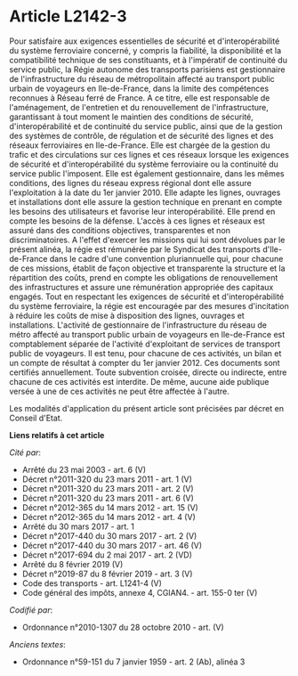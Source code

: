 # Article L2142-3

Pour satisfaire aux exigences essentielles de sécurité et d'interopérabilité du système ferroviaire concerné, y compris la
fiabilité, la disponibilité et la compatibilité technique de ses constituants, et à l'impératif de continuité du service
public, la Régie autonome des transports parisiens est gestionnaire de l'infrastructure du réseau de métropolitain affecté au
transport public urbain de voyageurs en Ile-de-France, dans la limite des compétences reconnues à Réseau ferré de France. A
ce titre, elle est responsable de l'aménagement, de l'entretien et du renouvellement de l'infrastructure, garantissant à tout
moment le maintien des conditions de sécurité, d'interopérabilité et de continuité du service public, ainsi que de la gestion
des systèmes de contrôle, de régulation et de sécurité des lignes et des réseaux ferroviaires en Ile-de-France. Elle est
chargée de la gestion du trafic et des circulations sur ces lignes et ces réseaux lorsque les exigences de sécurité et
d'interopérabilité du système ferroviaire ou la continuité du service public l'imposent. Elle est également gestionnaire,
dans les mêmes conditions, des lignes du réseau express régional dont elle assure l'exploitation à la date du 1er janvier
2010. Elle adapte les lignes, ouvrages et installations dont elle assure la gestion technique en prenant en compte les
besoins des utilisateurs et favorise leur interopérabilité. Elle prend en compte les besoins de la défense. L'accès à ces
lignes et réseaux est assuré dans des conditions objectives, transparentes et non discriminatoires. A l'effet d'exercer les
missions qui lui sont dévolues par le présent alinéa, la régie est rémunérée par le Syndicat des transports d'Ile-de-France
dans le cadre d'une convention pluriannuelle qui, pour chacune de ces missions, établit de façon objective et transparente la
structure et la répartition des coûts, prend en compte les obligations de renouvellement des infrastructures et assure une
rémunération appropriée des capitaux engagés. Tout en respectant les exigences de sécurité et d'interopérabilité du système
ferroviaire, la régie est encouragée par des mesures d'incitation à réduire les coûts de mise à disposition des lignes,
ouvrages et installations. L'activité de gestionnaire de l'infrastructure du réseau de métro affecté au transport public
urbain de voyageurs en Ile-de-France est comptablement séparée de l'activité d'exploitant de services de transport public de
voyageurs. Il est tenu, pour chacune de ces activités, un bilan et un compte de résultat à compter du 1er janvier 2012. Ces
documents sont certifiés annuellement. Toute subvention croisée, directe ou indirecte, entre chacune de ces activités est
interdite. De même, aucune aide publique versée à une de ces activités ne peut être affectée à l'autre.

Les modalités d'application du présent article sont précisées par décret en Conseil d'Etat.

**Liens relatifs à cet article**

_Cité par_:

  - Arrêté du 23 mai 2003 - art. 6 (V)
  - Décret n°2011-320 du 23 mars 2011 - art. 1 (V)
  - Décret n°2011-320 du 23 mars 2011 - art. 2 (V)
  - Décret n°2011-320 du 23 mars 2011 - art. 6 (V)
  - Décret n°2012-365 du 14 mars 2012 - art. 15 (V)
  - Décret n°2012-365 du 14 mars 2012 - art. 4 (V)
  - Arrêté du 30 mars 2017 - art. 1
  - Décret n°2017-440 du 30 mars 2017 - art. 2 (V)
  - Décret n°2017-440 du 30 mars 2017 - art. 46 (V)
  - Décret n°2017-694 du 2 mai 2017 - art. 2 (VD)
  - Arrêté du 8 février 2019 (V)
  - Décret n°2019-87 du 8 février 2019 - art. 3 (V)
  - Code des transports - art. L1241-4 (V)
  - Code général des impôts, annexe 4, CGIAN4. - art. 155-0 ter (V)

_Codifié par_:

  - Ordonnance n°2010-1307 du 28 octobre 2010 - art. (V)

_Anciens textes_:

  - Ordonnance n°59-151 du 7 janvier 1959 - art. 2 (Ab), alinéa 3
